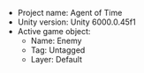 <!-- UNITY CODE ASSIST INSTRUCTIONS START -->
- Project name: Agent of Time
- Unity version: Unity 6000.0.45f1
- Active game object:
  - Name: Enemy
  - Tag: Untagged
  - Layer: Default
<!-- UNITY CODE ASSIST INSTRUCTIONS END -->